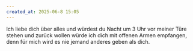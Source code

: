 ```yaml
---
created_at: 2025-06-8 15:05
---
```


Ich liebe dich über alles und würdest du Nacht um 3 Uhr vor meiner Türe stehen und zurück wollen würde ich dich mit offenen Armen empfangen, denn für mich wird es nie jemand anderes geben als dich.
